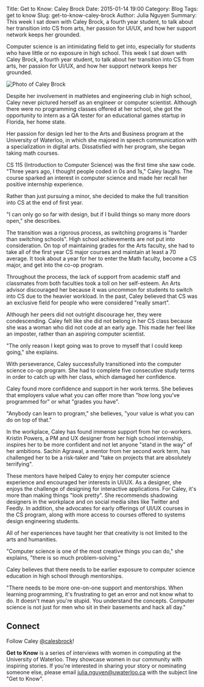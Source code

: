 Title: Get to Know: Caley Brock
Date: 2015-01-14 19:00
Category: Blog
Tags: get to know
Slug: get-to-know-caley-brock
Author: Julia Nguyen
Summary: This week I sat down with Caley Brock, a fourth year student, to talk about her transition into CS from arts, her passion for UI/UX, and how her support network keeps her grounded.

Computer science is an intimidating field to get into, especially for students
who have little or no exposure in high school. This week I sat down with Caley
Brock, a fourth year student, to talk about her transition into CS from arts,
her passion for UI/UX, and how her support network keeps her grounded.

![Photo of Caley Brock](/images/caley_brock.png "Caley Brock")

Despite her involvement in mathletes and engineering club in high school, Caley
never pictured herself as an engineer or computer scientist. Although there
were no programming classes offered at her school, she got the opportunity to
intern as a QA tester for an educational games startup in Florida, her home
state.

Her passion for design led her to the Arts and Business program at the
University of Waterloo, in which she majored in speech communication with a
specialization in digital arts. Dissatisfied with her program, she began taking
math courses.

CS 115 (Introduction to Computer Science) was the first time she saw code.
"Three years ago, I thought people coded in 0s and 1s," Caley laughs. The
course sparked an interest in computer science and made her recall her positive
internship experience.

Rather than just pursuing a minor, she decided to make the full transition into
CS at the end of first year.

"I can only go so far with design, but if I build things so many more doors
open," she describes.

The transition was a rigorous process, as switching programs is "harder than
switching schools". High school achievements are not put into consideration. On
top of maintaining grades for the Arts faculty, she had to take all of the
first year CS major courses and maintain at least a 70 average. It took about a
year for her to enter the Math faculty, become a CS major, and get into the
co-op program.

Throughout the process, the lack of support from academic staff and classmates
from both faculties took a toll on her self-esteem. An Arts advisor discouraged
her because it was uncommon for students to switch into CS due to the heavier
workload. In the past, Caley believed that CS was an exclusive field for people
who were considered "really smart".

Although her peers did not outright discourage her, they were condescending.
Caley felt like she did not belong in her CS class because she was a woman who
did not code at an early age. This made her feel like an imposter, rather than
an aspiring computer scientist.

"The only reason I kept going was to prove to myself that I could keep going,"
she explains.

With perseverance, Caley successfully transitioned into the computer science
co-op program. She had to complete five consecutive study terms in order to
catch up with her class, which damaged her confidence.

Caley found more confidence and support in her work terms. She believes that
employers value what you can offer more than "how long you've programmed for"
or what "grades you have".

"Anybody can learn to program," she believes, "your value is what you can do on
top of that."

In the workplace, Caley has found immense support from her co-workers. Kristin
Powers, a PM and UX designer from her high school internship, inspires her to
be more confident and not let anyone "stand in the way" of her ambitions.
Sachin Agrawal, a mentor from her second work term, has challenged her to be a
risk-taker and "take on projects that are absolutely terrifying".

These mentors have helped Caley to enjoy her computer science experience and
encouraged her interests in UI/UX. As a designer, she enjoys the challenge of
designing for interactive applications. For Caley, it's more than making things
"look pretty". She recommends shadowing designers in the workplace and on
social media sites like Twitter and Feedly. In addition, she advocates for
early offerings of UI/UX courses in the CS program, along with more access to
courses offered to systems design engineering students.

All of her experiences have taught her that creativity is not limited to the
arts and humanities.

"Computer science is one of the most creative things you can do," she explains,
"there is so much problem-solving."

Caley believes that there needs to be earlier exposure to computer science
education in high school through mentorships.

"There needs to be more one-on-one support and mentorships. When learning
programming, it's frustrating to get an error and not know what to do. It
doesn't mean you're stupid. You understand the concepts. Computer science is
not just for men who sit in their basements and hack all day."

## Connect ##

Follow Caley [@calesbrock](http://twitter.com/calesbrock)!

**Get to Know** is a series of interviews with women in computing at the
University of Waterloo. They showcase women in our community with inspiring
stories. If you're interested in sharing your story or nominating someone else,
please email <julia.nguyen@uwaterloo.ca> with the subject line "Get to Know".
